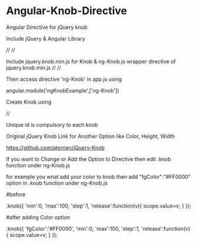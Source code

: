 # Angular-Knob-Directive
Angular Directive for jQuery knob

Include jQuery & Angular Library

//<script src="http://ajax.googleapis.com/ajax/libs/jquery/1.9.0/jquery.min.js"></script>
//<script src="http://ajax.googleapis.com/ajax/libs/angularjs/1.2.26/angular.min.js"></script>

Include jquery.knob.min.js for Knob & ng-Knob.js wrapper directive of jquery.knob.min.js
//<script src="lib/jquery.knob.min.js"></script>
//<script src="js/Directive/ng-Knob.js"></script>

Then access directive 'ng-Knob' in app.js using

angular.module('ngKnobExample',['ng-Knob'])

Create Knob using 

//<ng-knob  ng-model=change id="hh"/>

Unique id is compulsory to each knob 

Original jQuery Knob Link for Another Option like Color, Height, Width

https://github.com/aterrien/jQuery-Knob

If you want to Change or Add the Option to Directive then edit .knob function under ng-Knob.js 

for example you wnat add your color to knob then add  "fgColor":"#FF0000" option in .knob function under ng-Knob.js 

#before 

 .knob({
        'min':0,
        'max':100,
        'step':1,
        'release':function(v){
             scope.value=v;
         }
       });      

#after adding Color option  

 .knob({
        'fgColor':'#FF0000',
        'min':0,
        'max':100,
        'step':1,
        'release':function(v){
             scope.value=v;
         }
       });      